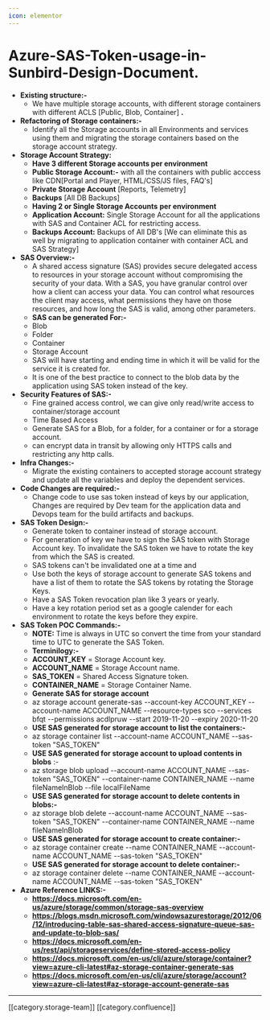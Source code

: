 ```yaml
---
icon: elementor
---
```


# Azure-SAS-Token-usage-in-Sunbird-Design-Document.

* **Existing structure:-**
  * We have multiple storage accounts, with different storage containers with different ACLS \[Public, Blob, Container] **.**
* **Refactoring of Storage containers:-**
  * Identify all the Storage accounts in all Environments and services using them and migrating the storage containers based on the storage account strategy.
* **Storage Account Strategy:**
  * **Have 3 different Storage accounts per environment**
  * **Public Storage Account:-** with all the containers with public acccess like CDN\[Portal and Player, HTML/CSS/JS files, FAQ's]
  * **Private Storage Account** \[Reports, Telemetry]
  * **Backups** \[All DB Backups]
  * **Having 2 or Single Storage Accounts** **per environment**
  * **Application Account:** Single Storage Account for all the applications with SAS and Container ACL for restricting access.
  * **Backups Account:** Backups of All DB's \[We can eliminate this as well by migrating to application container with container ACL and SAS Strategy]
* **SAS Overview:-**
  * A shared access signature (SAS) provides secure delegated access to resources in your storage account without compromising the security of your data. With a SAS, you have granular control over how a client can access your data. You can control what resources the client may access, what permissions they have on those resources, and how long the SAS is valid, among other parameters.
  * **SAS can be generated For:-**
  * Blob
  * Folder
  * Container
  * Storage Account
  * SAS will have starting and ending time in which it will be valid for the service it is created for.
  * It is one of the best practice to connect to the blob data by the application using SAS token instead of the key.
* **Security Features of SAS:-**
  * Fine grained access control, we can give only read/write access to container/storage account
  * Time Based Access
  * Generate SAS for a Blob, for a folder, for a container or for a storage account.
  * can encrypt data in transit by allowing only HTTPS calls and restricting any http calls.
* **Infra Changes:-**
  * Migrate the existing containers to accepted storage account strategy and update all the variables and deploy the dependent services.
* **Code Changes are required:-**
  * Change code to use sas token instead of keys by our application, Changes are required by Dev team for the application data and Devops team for the build artifacts and backups.
* **SAS Token Design:-**
  * Generate token to container instead of storage account.
  * For generation of key we have to sign the SAS token with Storage Account key. To invalidate the SAS token we have to rotate the key from which the SAS is created.
  * SAS tokens can't be invalidated one at a time and
  * Use both the keys of storage account to generate SAS tokens and have a list of them to rotate the SAS tokens by rotating the Storage Keys.
  * Have a SAS Token revocation plan like 3 years or yearly.
  * Have a key rotation period set as a google calender for each environment to rotate the keys before they expire.
* **SAS Token POC Commands:-**
  * **NOTE:** Time is always in UTC so convert the time from your standard time to UTC to generate the SAS Token.
  * **Terminilogy:-**
  * **ACCOUNT\_KEY** = Storage Account key.
  * **ACCOUNT\_NAME** = Storage Account name.
  * **SAS\_TOKEN** = Shared Access Signature token.
  * **CONTAINER\_NAME** = Storage Container Name.
  * **Generate SAS for storage account**
  * az storage account generate-sas --account-key ACCOUNT\_KEY --account-name ACCOUNT\_NAME --resource-types sco --services bfqt --permissions acdlpruw --start 2019-11-20 --expiry 2020-11-20
  * **USE SAS generated for storage account to list the containers:-**
  * az storage container list --account-name ACCOUNT\_NAME --sas-token "SAS\_TOKEN"
  * **USE SAS generated for storage account to upload contents in blobs** :-
  * az storage blob upload --account-name ACCOUNT\_NAME --sas-token "SAS\_TOKEN" --container-name CONTAINER\_NAME --name fileNameInBlob --file localFileName
  * **USE SAS generated for storage account to delete contents in blobs:-**
  * az storage blob delete --account-name ACCOUNT\_NAME --sas-token "SAS\_TOKEN" --container-name CONTAINER\_NAME --name fileNameInBlob
  * **USE SAS generated for storage account to create container:-**
  * az storage container create --name CONTAINER\_NAME --account-name ACCOUNT\_NAME --sas-token "SAS\_TOKEN"
  * **USE SAS generated for storage account to delete container:-**
  * az storage container delete --name CONTAINER\_NAME --account-name ACCOUNT\_NAME --sas-token "SAS\_TOKEN"
* **Azure Reference LINKS:-**
  * **https://docs.microsoft.com/en-us/azure/storage/common/storage-sas-overview**
  * **https://blogs.msdn.microsoft.com/windowsazurestorage/2012/06/12/introducing-table-sas-shared-access-signature-queue-sas-and-update-to-blob-sas/**
  * **https://docs.microsoft.com/en-us/rest/api/storageservices/define-stored-access-policy**
  * **https://docs.microsoft.com/en-us/cli/azure/storage/container?view=azure-cli-latest#az-storage-container-generate-sas**
  * **https://docs.microsoft.com/en-us/cli/azure/storage/account?view=azure-cli-latest#az-storage-account-generate-sas**

***

\[\[category.storage-team]] \[\[category.confluence]]
